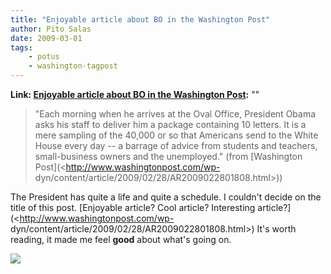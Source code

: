 ```yaml
---
title: "Enjoyable article about BO in the Washington Post"
author: Pito Salas
date: 2009-03-01
tags:
    - potus
    - washington-tagpost
---
```


**Link: [Enjoyable article about BO in the Washington Post](None):** ""



> "Each morning when he arrives at the Oval Office, President Obama asks his
> staff to deliver him a package containing 10 letters. It is a mere sampling
> of the 40,000 or so that Americans send to the White House every day -- a
> barrage of advice from students and teachers, small-business owners and the
> unemployed." (from [Washington Post](<http://www.washingtonpost.com/wp-
> dyn/content/article/2009/02/28/AR2009022801808.html>))

The President has quite a life and quite a schedule. I couldn't decide on the
title of this post. [Enjoyable article? Cool article? Interesting
article?](<http://www.washingtonpost.com/wp-
dyn/content/article/2009/02/28/AR2009022801808.html>) It's worth reading, it
made me feel **good** about what's going on.

![](https://i0.wp.com/img.zemanta.com/pixy.gif?w=584)


